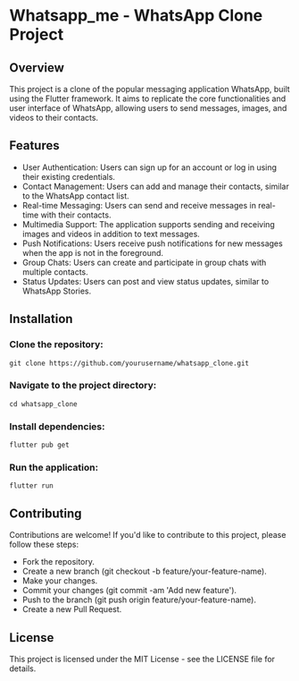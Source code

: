 # Whatsapp_me - WhatsApp Clone Project 

## Overview
This project is a clone of the popular messaging application WhatsApp, built using the Flutter framework. It aims to replicate the core functionalities and user interface of WhatsApp, allowing users to send messages, images, and videos to their contacts.

## Features
- User Authentication: Users can sign up for an account or log in using their existing credentials.
- Contact Management: Users can add and manage their contacts, similar to the WhatsApp contact list.
- Real-time Messaging: Users can send and receive messages in real-time with their contacts.
- Multimedia Support: The application supports sending and receiving images and videos in addition to text messages.
- Push Notifications: Users receive push notifications for new messages when the app is not in the foreground.
- Group Chats: Users can create and participate in group chats with multiple contacts.
- Status Updates: Users can post and view status updates, similar to WhatsApp Stories.

## Installation
### Clone the repository:

```
git clone https://github.com/yourusername/whatsapp_clone.git
```
### Navigate to the project directory:

```
cd whatsapp_clone
```

### Install dependencies:

```
flutter pub get
```

### Run the application:

```
flutter run
```

## Contributing
Contributions are welcome! If you'd like to contribute to this project, please follow these steps:

- Fork the repository.
- Create a new branch (git checkout -b feature/your-feature-name).
- Make your changes.
- Commit your changes (git commit -am 'Add new feature').
- Push to the branch (git push origin feature/your-feature-name).
- Create a new Pull Request.

## License
This project is licensed under the MIT License - see the LICENSE file for details.
